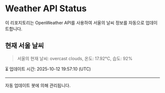 
# Weather API Status

이 리포지토리는 OpenWeather API를 사용하여 서울의 날씨 정보를 자동으로 업데이트합니다.

## 현재 서울 날씨
> 서울의 현재 날씨: overcast clouds, 온도: 17.92°C, 습도: 92%

⏳ 업데이트 시간: 2025-10-12 19:57:10 (UTC)

---
자동 업데이트 봇에 의해 관리됩니다.
